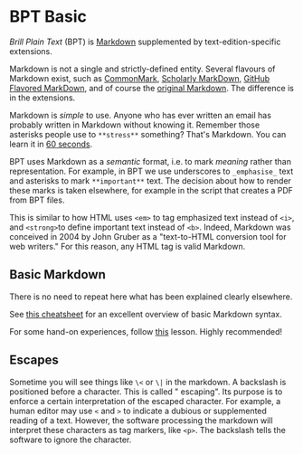 # BPT Basic

_Brill Plain Text_ (BPT) is [Markdown](https://en.wikipedia.org/wiki/Markdown) supplemented by text-edition-specific extensions.

Markdown is not a single and strictly-defined entity. Several flavours of Markdown exist, such as [CommonMark](https://commonmark.org/), [Scholarly MarkDown](http://scholmd.org/), [GitHub Flavored MarkDown](https://guides.github.com/features/mastering-markdown/), and of course the [original Markdown](https://daringfireball.net/projects/markdown/). The difference is in the extensions.

Markdown is *simple* to use. Anyone who has ever written an email has probably written in Markdown without knowing it. Remember those asterisks people use to `**stress**` something? That's Markdown. You can learn it in [60 seconds](https://commonmark.org/help/).

BPT uses Markdown as a _semantic_ format, i.e. to mark _meaning_ rather than representation. For example, in BPT we use underscores to `_emphasise_` text and asterisks to mark `**important**` text. The decision about how to render these marks is taken elsewhere, for example in the script that creates a PDF from BPT files.

This is similar to how HTML uses `<em>` to tag emphasized text instead of `<i>`, and `<strong>`to define important text instead of `<b>`. Indeed, Markdown was conceived in 2004 by John Gruber as a "text-to-HTML conversion tool for web writers." For this reason, any HTML tag is valid Markdown.

## Basic Markdown

There is no need to repeat here what has been explained clearly elsewhere. 

See [this cheatsheet](https://github.com/adam-p/markdown-here/wiki/Markdown-Cheatsheet) for an excellent overview of basic Markdown syntax.

For some hand-on experiences, follow [this](https://programminghistorian.org/en/lessons/getting-started-with-markdown) lesson. Highly recommended!

## Escapes

Sometime you will see things like `\<` or `\|` in the markdown. A backslash is positioned before a character. This is called " escaping". Its purpose is to enforce a certain interpretation of the escaped character. For example, a human editor may use `<` and `>` to indicate a dubious or supplemented reading of a text. However, the software processing the markdown will interpret these characters as tag markers, like `<p>`. The backslash tells the software to ignore the character.
